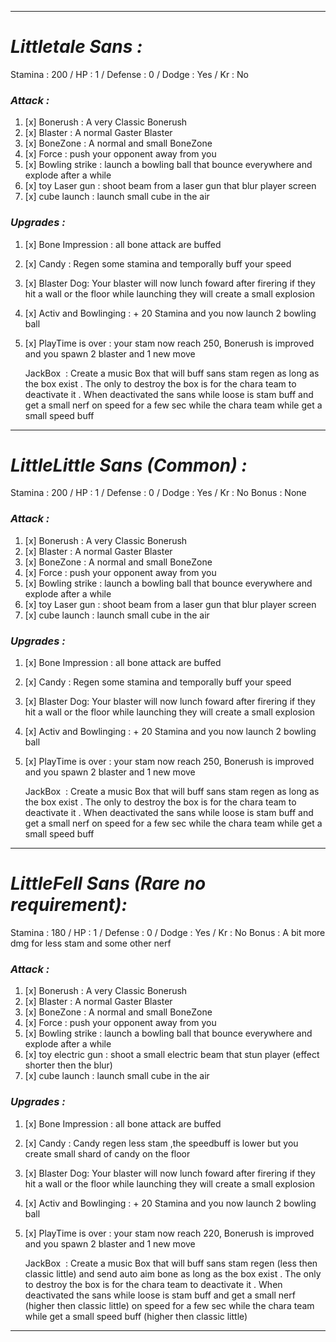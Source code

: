 __________________________________________________________________________
# ***Littletale Sans :***
Stamina : 200 / HP : 1 / Defense : 0 / Dodge : Yes / Kr : No
### ***Attack :***
1. [x] Bonerush : A very Classic Bonerush
2. [x] Blaster : A normal Gaster Blaster
3. [x] BoneZone : A normal and small BoneZone
4. [x] Force : push your opponent away from you 
5. [x] Bowling strike : launch a bowling ball that bounce everywhere and explode after a while
6. [x] toy Laser gun : shoot beam from a laser gun that blur player screen
7. [x] cube launch : launch small cube in the air

### ***Upgrades :***
1. [x] Bone Impression : all bone attack are buffed
2. [x] Candy : Regen some stamina and temporally buff your speed
3. [x] Blaster Dog: Your blaster will now lunch foward after firering if they hit a wall or the floor while launching they will create a small explosion
4. [x] Activ and Bowlinging : + 20 Stamina and you now launch 2 bowling ball
5. [x] PlayTime is over : your stam now reach 250, Bonerush is improved and you spawn 2 blaster and 1 new move 

	JackBox  : Create a music Box that will buff sans stam regen as long as the box exist . The only to destroy the box is for the chara team to deactivate it . When deactivated the sans while loose is stam buff and get a small nerf on speed for a few sec while the chara team while get a small speed buff

__________________________________________________________________________
# ***LittleLittle Sans (Common) :***
Stamina : 200 / HP : 1 / Defense : 0 / Dodge : Yes / Kr : No
Bonus : None
### ***Attack :***
1. [x] Bonerush : A very Classic Bonerush
2. [x] Blaster : A normal Gaster Blaster
3. [x] BoneZone : A normal and small BoneZone
4. [x] Force : push your opponent away from you 
5. [x] Bowling strike : launch a bowling ball that bounce everywhere and explode after a while
6. [x] toy Laser gun : shoot beam from a laser gun that blur player screen
7. [x] cube launch : launch small cube in the air

### ***Upgrades :***
1. [x] Bone Impression : all bone attack are buffed
2. [x] Candy : Regen some stamina and temporally buff your speed
3. [x] Blaster Dog: Your blaster will now lunch foward after firering if they hit a wall or the floor while launching they will create a small explosion
4. [x] Activ and Bowlinging : + 20 Stamina and you now launch 2 bowling ball
5. [x] PlayTime is over : your stam now reach 250, Bonerush is improved and you spawn 2 blaster and 1 new move 

	JackBox  : Create a music Box that will buff sans stam regen as long as the box exist . The only to destroy the box is for the chara team to deactivate it . When deactivated the sans while loose is stam buff and get a small nerf on speed for a few sec while the chara team while get a small speed buff

__________________________________________________________________________
# ***LittleFell Sans (Rare no requirement):***
Stamina : 180 / HP : 1 / Defense : 0 / Dodge : Yes / Kr : No
Bonus : A bit more dmg for less stam and some other nerf 
### ***Attack :***
1. [x] Bonerush : A very Classic Bonerush
2. [x] Blaster : A normal Gaster Blaster
3. [x] BoneZone : A normal and small BoneZone
4. [x] Force : push your opponent away from you 
5. [x] Bowling strike : launch a bowling ball that bounce everywhere and explode after a while
6. [x] toy electric gun : shoot a small electric beam that stun player (effect shorter then the blur)
7. [x] cube launch : launch small cube in the air

### ***Upgrades :***
1. [x] Bone Impression : all bone attack are buffed
2. [x] Candy : Candy regen less stam ,the speedbuff is lower but you create small shard of candy on the floor
3. [x] Blaster Dog: Your blaster will now lunch foward after firering if they hit a wall or the floor while launching they will create a small explosion
4. [x] Activ and Bowlinging : + 20 Stamina and you now launch 2 bowling ball
5. [x] PlayTime is over : your stam now reach 220, Bonerush is improved and you spawn 2 blaster and 1 new move 

	JackBox  : Create a music Box that will buff sans stam regen (less then classic little) and send auto aim bone as long as the box exist . The only to destroy the box is for the chara team to deactivate it . When deactivated the sans while loose is stam buff and get a small nerf (higher then classic little) on speed for a few sec while the chara team while get a small speed buff (higher then classic little)

__________________________________________________________________________

